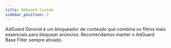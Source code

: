 ```yaml
---
title: AdGuard Custom
sidebar_position: 2
---
```


_AdGuard General_ é um bloqueador de conteúdo que combina os filtros mais essenciais para bloquear anúncios. Recomendamos manter o AdGuard Base Filter sempre ativado.

